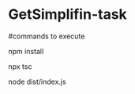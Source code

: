 # GetSimplifin-task

#commands to execute

<p>npm install</p>
<p> npx tsc </p>
<p>node dist/index.js</p>